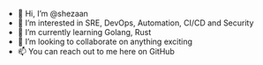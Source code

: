 - 👋 Hi, I’m @shezaan
- 👀 I’m interested in SRE, DevOps, Automation, CI/CD and Security
- 🌱 I’m currently learning Golang, Rust
- 💞️ I’m looking to collaborate on anything exciting
- 📫 You can reach out to me here on GitHub

<!---
shezaan/shezaan is a ✨ special ✨ repository because its `README.md` (this file) appears on your GitHub profile.
You can click the Preview link to take a look at your changes.
--->
